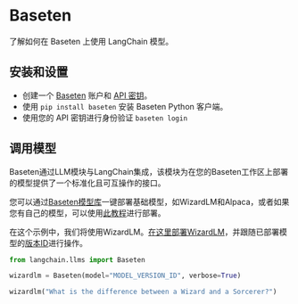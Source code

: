 # Baseten

了解如何在 Baseten 上使用 LangChain 模型。

## 安装和设置

- 创建一个 [Baseten](https://baseten.co) 账户和 [API 密钥](https://docs.baseten.co/settings/api-keys)。
- 使用 `pip install baseten` 安装 Baseten Python 客户端。
- 使用您的 API 密钥进行身份验证 `baseten login`

## 调用模型

Baseten通过LLM模块与LangChain集成，该模块为在您的Baseten工作区上部署的模型提供了一个标准化且可互操作的接口。

您可以通过[Baseten模型库](https://app.baseten.co/explore/)一键部署基础模型，如WizardLM和Alpaca，或者如果您有自己的模型，可以使用[此教程](https://docs.baseten.co/deploying-models/deploy)进行部署。

在这个示例中，我们将使用WizardLM。[在这里部署WizardLM](https://app.baseten.co/explore/wizardlm)，并跟随已部署模型的[版本ID](https://docs.baseten.co/managing-models/manage)进行操作。

```python
from langchain.llms import Baseten

wizardlm = Baseten(model="MODEL_VERSION_ID", verbose=True)

wizardlm("What is the difference between a Wizard and a Sorcerer?")
```
